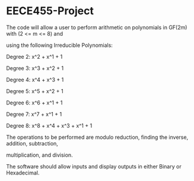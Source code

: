 # EECE455-Project

The code will allow a user to perform arithmetic on polynomials in GF(2m) with (2 <= m <= 8) and

using the following Irreducible Polynomials:

Degree 2: x^2 + x^1 + 1

Degree 3: x^3 + x^2 + 1

Degree 4: x^4 + x^3 + 1

Degree 5: x^5 + x^2 + 1

Degree 6: x^6 + x^1 + 1

Degree 7: x^7 + x^1 + 1

Degree 8: x^8 + x^4 + x^3 + x^1 + 1

The operations to be performed are modulo reduction, finding the inverse, addition, subtraction,

multiplication, and division.

The software should allow inputs and display outputs in either Binary or Hexadecimal.
